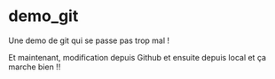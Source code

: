 # demo_git
Une demo de git qui se passe pas trop mal !

Et maintenant, modification depuis Github
et ensuite depuis local et ça marche bien !!
